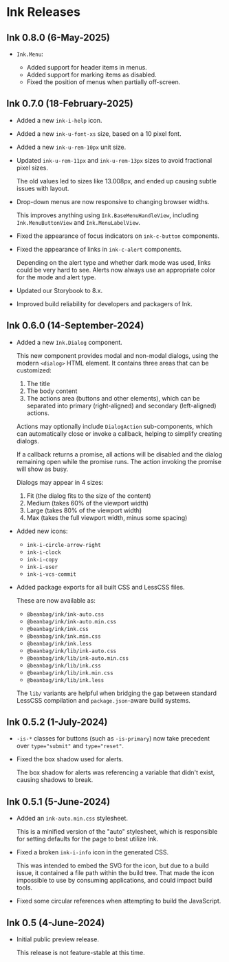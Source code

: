 # Ink Releases

## Ink 0.8.0 (6-May-2025)

* `Ink.Menu`:

  * Added support for header items in menus.
  * Added support for marking items as disabled.
  * Fixed the position of menus when partially off-screen.


## Ink 0.7.0 (18-February-2025)

* Added a new `ink-i-help` icon.

* Added a new `ink-u-font-xs` size, based on a 10 pixel font.

* Added a new `ink-u-rem-10px` unit size.

* Updated `ink-u-rem-11px` and `ink-u-rem-13px` sizes to avoid fractional
  pixel sizes.

  The old values led to sizes like 13.008px, and ended up causing subtle
  issues with layout.

* Drop-down menus are now responsive to changing browser widths.

  This improves anything using `Ink.BaseMenuHandleView`, including
  `Ink.MenuButtonView` and `Ink.MenuLabelView`.

* Fixed the appearance of focus indicators on `ink-c-button` components.

* Fixed the appearance of links in `ink-c-alert` components.

  Depending on the alert type and whether dark mode was used, links could be
  very hard to see. Alerts now always use an appropriate color for the mode
  and alert type.

* Updated our Storybook to 8.x.

* Improved build reliability for developers and packagers of Ink.


## Ink 0.6.0 (14-September-2024)

* Added a new ``Ink.Dialog`` component.

  This new component provides modal and non-modal dialogs, using the modern
  ``<dialog>`` HTML element. It contains three areas that can be customized:

  1. The title
  2. The body content
  3. The actions area (buttons and other elements), which can be separated
     into primary (right-aligned) and secondary (left-aligned) actions.

  Actions may optionally include ``DialogAction`` sub-components, which
  can automatically close or invoke a callback, helping to simplify creating
  dialogs.

  If a callback returns a promise, all actions will be disabled and the dialog
  remaining open while the promise runs. The action invoking the promise will
  show as busy.

  Dialogs may appear in 4 sizes:

  1. Fit (the dialog fits to the size of the content)
  2. Medium (takes 60% of the viewport width)
  3. Large (takes 80% of the viewport width)
  4. Max (takes the full viewport width, minus some spacing)

* Added new icons:

  * ``ink-i-circle-arrow-right``
  * ``ink-i-clock``
  * ``ink-i-copy``
  * ``ink-i-user``
  * ``ink-i-vcs-commit``

* Added package exports for all built CSS and LessCSS files.

  These are now available as:

  * ``@beanbag/ink/ink-auto.css``
  * ``@beanbag/ink/ink-auto.min.css``
  * ``@beanbag/ink/ink.css``
  * ``@beanbag/ink/ink.min.css``
  * ``@beanbag/ink/ink.less``
  * ``@beanbag/ink/lib/ink-auto.css``
  * ``@beanbag/ink/lib/ink-auto.min.css``
  * ``@beanbag/ink/lib/ink.css``
  * ``@beanbag/ink/lib/ink.min.css``
  * ``@beanbag/ink/lib/ink.less``

  The ``lib/`` variants are helpful when bridging the gap between standard
  LessCSS compilation and `package.json`-aware build systems.


## Ink 0.5.2 (1-July-2024)

* ``-is-*`` classes for buttons (such as ``-is-primary``) now take precedent
  over ``type="submit"`` and ``type="reset"``.

* Fixed the box shadow used for alerts.

  The box shadow for alerts was referencing a variable that didn't exist,
  causing shadows to break.


## Ink 0.5.1 (5-June-2024)

* Added an `ink-auto.min.css` stylesheet.

  This is a minified version of the "auto" stylesheet, which is responsible
  for setting defaults for the page to best utilize Ink.

* Fixed a broken `ink-i-info` icon in the generated CSS.

  This was intended to embed the SVG for the icon, but due to a build issue,
  it contained a file path within the build tree. That made the icon
  impossible to use by consuming applications, and could impact build tools.

* Fixed some circular references when attempting to build the JavaScript.


## Ink 0.5 (4-June-2024)

* Initial public preview release.

  This release is not feature-stable at this time.
